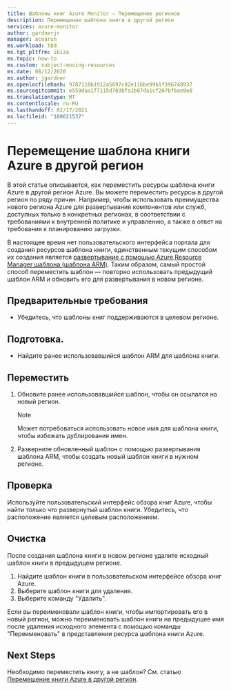 ```yaml
---
title: Шаблоны книг Azure Monitor — Перемещение регионов
description: Перемещение шаблона книги в другой регион
services: azure-monitor
author: gardnerjr
manager: acearun
ms.workload: tbd
ms.tgt_pltfrm: ibiza
ms.topic: how-to
ms.custom: subject-moving-resources
ms.date: 08/12/2020
ms.author: jgardner
ms.openlocfilehash: 9787118b1912a5697c02e116be99b1f396748937
ms.sourcegitcommit: e559daa1f7115d703bfa1b87da1cf267bf6ae9e8
ms.translationtype: MT
ms.contentlocale: ru-RU
ms.lasthandoff: 02/17/2021
ms.locfileid: "100621537"
---
```

# <a name="move-an-azure-workbook-template-to-another-region"></a>Перемещение шаблона книги Azure в другой регион

В этой статье описывается, как переместить ресурсы шаблона книги Azure в другой регион Azure. Вы можете переместить ресурсы в другой регион по ряду причин. Например, чтобы использовать преимущества нового региона Azure для развертывания компонентов или служб, доступных только в конкретных регионах, в соответствии с требованиями к внутренней политике и управлению, а также в ответ на требования к планированию загрузки.

В настоящее время нет пользовательского интерфейса портала для создания ресурсов шаблона книги, единственным текущим способом их создания является [развертывание с помощью Azure Resource Manager шаблона (шаблона ARM)](../visualize/workbooks-automate.md). Таким образом, самый простой способ переместить шаблон — повторно использовать предыдущий шаблон ARM и обновить его для развертывания в новом регионе.

## <a name="prerequisites"></a>Предварительные требования

* Убедитесь, что шаблоны книг поддерживаются в целевом регионе.

## <a name="prepare"></a>Подготовка.

* Найдите ранее использовавшийся шаблон ARM для шаблона книги.

## <a name="move"></a>Переместить

1. Обновите ранее использовавшийся шаблон, чтобы он ссылался на новый регион.

   > [!NOTE]
   > Может потребоваться использовать новое имя для шаблона книги, чтобы избежать дублирования имен.

2. Разверните обновленный шаблон с помощью развертывания шаблона ARM, чтобы создать новый шаблон книги в нужном регионе.

## <a name="verify"></a>Проверка

Используйте пользовательский интерфейс обзора книг Azure, чтобы найти только что развернутый шаблон книги. Убедитесь, что расположение является целевым расположением.

## <a name="clean-up"></a>Очистка

После создания шаблона книги в новом регионе удалите исходный шаблон книги в предыдущем регионе.
1. Найдите шаблон книги в пользовательском интерфейсе обзора книг Azure.
2. Выберите шаблон книги для удаления.
3. Выберите команду "Удалить".

Если вы переименовали шаблон книги, чтобы импортировать его в новый регион, можно переименовать шаблон книги на предыдущее имя после удаления исходного элемента с помощью команды "Переименовать" в представлении ресурса шаблона книги Azure.

## <a name="next-steps"></a>Next Steps

Необходимо переместить книгу, а не шаблон? См. статью [Перемещение книги Azure в другой регион](./workbooks-move-region.md).

